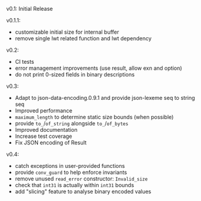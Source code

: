 v0.1: Initial Release

v0.1.1:  
- customizable initial size for internal buffer
- remove single lwt related function and lwt dependency

v0.2:  
- CI tests
- error management improvements (use result, allow exn and option)
- do not print 0-sized fields in binary descriptions

v0.3:  
- Adapt to json-data-encoding.0.9.1 and provide json-lexeme seq to string seq
- Improved performance
- `maximum_length` to determine static size bounds (when possible)
- provide `to_`/`of_string` alongside `to_`/`of_bytes`
- Improved documentation
- Increase test coverage
- Fix JSON encoding of Result

v0.4:  
- catch exceptions in user-provided functions
- provide `conv_guard` to help enforce invariants
- remove unused `read_error` constructor: `Invalid_size`
- check that `int31` is actually within `int31` bounds
- add "slicing" feature to analyse binary encoded values

